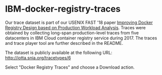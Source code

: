 # IBM-docker-registry-traces

Our trace dataset is part of our USENIX FAST '18 paper [Improving Docker Registry Design based on Production Workload Analysis](https://www.usenix.org/conference/fast18/presentation/anwar).
Traces were obtained by collecting long-span production-level traces from five datacenters in IBM Cloud container registry service during 2017. The traces and trace player tool are further described in the README.

The dataset is publicly available at the following URL:
http://iotta.snia.org/tracetypes/6

Select "Docker Registry Traces" and choose a Download action.
